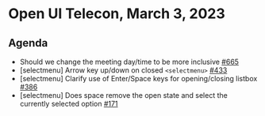 # Open UI Telecon, March 3, 2023

## Agenda
* Should we change the meeting day/time to be more inclusive [#665](https://github.com/openui/open-ui/issues/665)
* [selectmenu] Arrow key up/down on closed `<selectmenu>` [#433](https://github.com/openui/open-ui/issues/433)
* [selectmenu] Clarify use of Enter/Space keys for opening/closing listbox [#386](https://github.com/openui/open-ui/issues/386)
* [selectmenu] Does space remove the open state and select the currently selected option [#171](https://github.com/openui/open-ui/issues/171)
